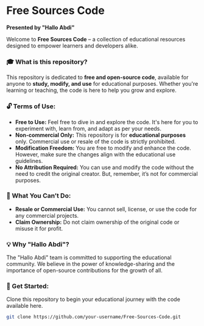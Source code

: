 # Free Sources Code
**Presented by "Hallo Abdi"**

Welcome to **Free Sources Code** – a collection of educational resources designed to empower learners and developers alike. 

### 🎓 What is this repository?
This repository is dedicated to **free and open-source code**, available for anyone to **study, modify, and use** for educational purposes. Whether you're learning or teaching, the code is here to help you grow and explore. 

### 🔓 Terms of Use:
- **Free to Use:** Feel free to dive in and explore the code. It's here for you to experiment with, learn from, and adapt as per your needs.
- **Non-commercial Only:** This repository is for **educational purposes** only. Commercial use or resale of the code is strictly prohibited.
- **Modification Freedom:** You are free to modify and enhance the code. However, make sure the changes align with the educational use guidelines.
- **No Attribution Required:** You can use and modify the code without the need to credit the original creator. But, remember, it’s not for commercial purposes.

### 🚫 What You Can’t Do:
- **Resale or Commercial Use:** You cannot sell, license, or use the code for any commercial projects.
- **Claim Ownership:** Do not claim ownership of the original code or misuse it for profit.

### 💡 Why "Hallo Abdi"?
The "Hallo Abdi" team is committed to supporting the educational community. We believe in the power of knowledge-sharing and the importance of open-source contributions for the growth of all.

### 🔧 Get Started:
Clone this repository to begin your educational journey with the code available here.

```bash
git clone https://github.com/your-username/Free-Sources-Code.git
